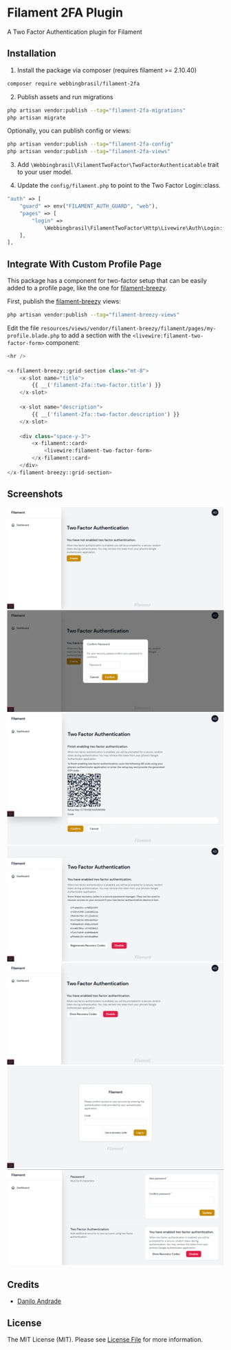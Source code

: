 # Filament 2FA Plugin

A Two Factor Authentication plugin for Filament

## Installation

1. Install the package via composer (requires filament >= 2.10.40)
```bash
composer require webbingbrasil/filament-2fa
```

2. Publish assets and run migrations

```bash
php artisan vendor:publish --tag="filament-2fa-migrations"
php artisan migrate
```

Optionally, you can publish config or views:

```bash
php artisan vendor:publish --tag="filament-2fa-config"
php artisan vendor:publish --tag="filament-2fa-views"
```

3. Add `\Webbingbrasil\FilamentTwoFactor\TwoFactorAuthenticatable` trait to your user model.

4. Update the `config/filament.php` to point to the Two Factor Login::class.

```php
"auth" => [
    "guard" => env("FILAMENT_AUTH_GUARD", "web"),
    "pages" => [
        "login" =>
            \Webbingbrasil\FilamentTwoFactor\Http\Livewire\Auth\Login::class,
    ],
],
```

## Integrate With Custom Profile Page

This package has a component for two-factor setup that can be easily added to a profile page, like the one for [filament-breezy](https://github.com/jeffgreco13/filament-breezy).

First, publish the [filament-breezy](https://github.com/jeffgreco13/filament-breezy) views:

```bash
php artisan vendor:publish --tag="filament-breezy-views"
```

Edit the file ``resources/views/vendor/filament-breezy/filament/pages/my-profile.blade.php`` to add a section with the `<livewire:filament-two-factor-form>` component:

```php
<hr />

<x-filament-breezy::grid-section class="mt-8">
    <x-slot name="title">
        {{ __('filament-2fa::two-factor.title') }}
    </x-slot>

    <x-slot name="description">
        {{ __('filament-2fa::two-factor.description') }}
    </x-slot>

    <div class="space-y-3">
        <x-filament::card>
            <livewire:filament-two-factor-form>
        </x-filament::card>
    </div>
</x-filament-breezy::grid-section>
```

## Screenshots

![Two Factor Page](./images/two-factor-page.jpeg)
![Confirm Password](./images/confirm-password.jpeg)
![Finishing enable](./images/finishing-enable.jpeg)
![Recovery codes](./images/recovery-codes.jpeg)
![Enabled](./images/enabled.jpeg)
![Challenge](./images/challenge.jpeg)
![Breezy](./images/breezy.png)

## Credits

-   [Danilo Andrade](https://github.com/dmandrade)

## License

The MIT License (MIT). Please see [License File](LICENSE.md) for more information.
